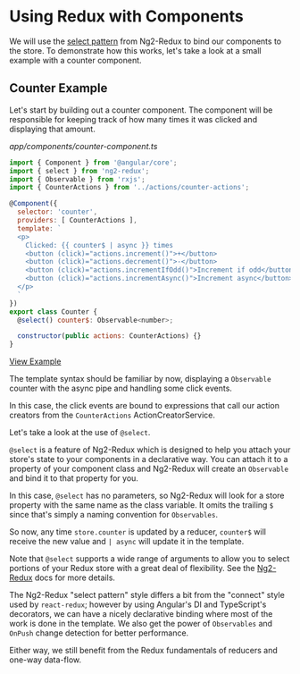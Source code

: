 # Using Redux with Components

We will use the
[select pattern](https://github.com/angular-redux/ng2-redux#the-select-pattern)
from Ng2-Redux to bind our components to the store. To demonstrate how this
works, let's take a look at a small example with a counter component.

## Counter Example

Let's start by building out a counter component. The component will be
responsible for keeping track of how many times it was clicked and displaying
that amount.

_app/components/counter-component.ts_

```javascript
import { Component } from '@angular/core';
import { select } from 'ng2-redux';
import { Observable } from 'rxjs';
import { CounterActions } from '../actions/counter-actions';

@Component({
  selector: 'counter',
  providers: [ CounterActions ],
  template: `
  <p>
    Clicked: {{ counter$ | async }} times
    <button (click)="actions.increment()">+</button>
    <button (click)="actions.decrement()">-</button>
    <button (click)="actions.incrementIfOdd()">Increment if odd</button>
    <button (click)="actions.incrementAsync()">Increment async</button>
  </p>
  `
})
export class Counter {
  @select() counter$: Observable<number>;

  constructor(public actions: CounterActions) {}
}
```

[View Example](https://plnkr.co/edit/pujePgvmkyKHurXtOS3k?p=preview)

The template syntax should be familiar by now, displaying a `Observable` counter
with the async pipe and handling some click events.

In this case, the click events are bound to expressions that call our action
creators from the `CounterActions` ActionCreatorService.

Let's take a look at the use of `@select`.

`@select` is a feature of Ng2-Redux which is designed to help you attach your
store's state to your components in a declarative way. You can attach it to a
property of your component class and Ng2-Redux will create an
`Observable` and bind it to that property for you.

In this case, `@select` has no parameters, so Ng2-Redux will look for a store
property with the same name as the class variable. It omits the trailing `$`
since that's simply a naming convention for `Observables`.

So now, any time `store.counter` is updated by a reducer, `counter$` will
receive the new value and `| async` will update it in the template.

Note that `@select` supports a wide range of arguments to allow you to select
portions of your Redux store with a great deal of flexibility. See the
[Ng2-Redux](https://github.com/angular-redux/ng2-redux#the-select-pattern) docs
for more details.

The Ng2-Redux "select pattern" style differs a bit from the "connect"
style used by `react-redux`; however by using Angular's DI and TypeScript's
decorators, we can have a nicely declarative binding where most of the work is
done in the template. We also get the power of `Observables` and
`OnPush` change detection for better performance.

Either way, we still benefit from the Redux fundamentals of reducers and one-way
data-flow.
